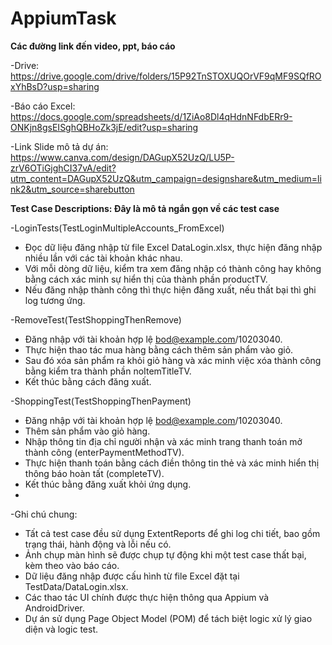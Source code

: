 # AppiumTask
**Các đường link đến video, ppt, báo cáo**

-Drive: https://drive.google.com/drive/folders/15P92TnSTOXUQOrVF9qMF9SQfROxYhBsD?usp=sharing

-Báo cáo Excel: https://docs.google.com/spreadsheets/d/1ZiAo8Dl4qHdnNFdbERr9-ONKjn8gsEISghQBHoZk3jE/edit?usp=sharing

-Link Slide mô tả dự án: https://www.canva.com/design/DAGupX52UzQ/LU5P-zrV6OTiGjghCI37vA/edit?utm_content=DAGupX52UzQ&utm_campaign=designshare&utm_medium=link2&utm_source=sharebutton

**Test Case Descriptions: Đây là mô tả ngắn gọn về các test case**

-LoginTests(TestLoginMultipleAccounts_FromExcel)
  + Đọc dữ liệu đăng nhập từ file Excel DataLogin.xlsx, thực hiện đăng nhập nhiều lần với các tài khoản khác nhau.
  + Với mỗi dòng dữ liệu, kiểm tra xem đăng nhập có thành công hay không bằng cách xác minh sự hiển thị của thành phần productTV.
  + Nếu đăng nhập thành công thì thực hiện đăng xuất, nếu thất bại thì ghi log tương ứng.

-RemoveTest(TestShoppingThenRemove)
  + Đăng nhập với tài khoản hợp lệ bod@example.com/10203040.
  + Thực hiện thao tác mua hàng bằng cách thêm sản phẩm vào giỏ.
  + Sau đó xóa sản phẩm ra khỏi giỏ hàng và xác minh việc xóa thành công bằng kiểm tra thành phần noItemTitleTV.
  + Kết thúc bằng cách đăng xuất.

-ShoppingTest(TestShoppingThenPayment)
  + Đăng nhập với tài khoản hợp lệ bod@example.com/10203040.
  + Thêm sản phẩm vào giỏ hàng.
  + Nhập thông tin địa chỉ người nhận và xác minh trang thanh toán mở thành công (enterPaymentMethodTV).
  + Thực hiện thanh toán bằng cách điền thông tin thẻ và xác minh hiển thị thông báo hoàn tất (completeTV).
  + Kết thúc bằng đăng xuất khỏi ứng dụng.
  + 
-Ghi chú chung:
  + Tất cả test case đều sử dụng ExtentReports để ghi log chi tiết, bao gồm trạng thái, hành động và lỗi nếu có.
  + Ảnh chụp màn hình sẽ được chụp tự động khi một test case thất bại, kèm theo vào báo cáo.
  + Dữ liệu đăng nhập được cấu hình từ file Excel đặt tại TestData/DataLogin.xlsx.
  + Các thao tác UI chính được thực hiện thông qua Appium và AndroidDriver.
  + Dự án sử dụng Page Object Model (POM) để tách biệt logic xử lý giao diện và logic test.
